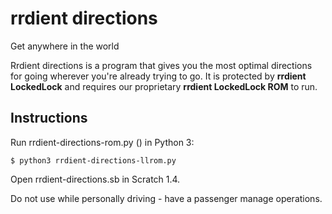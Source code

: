 # rrdient directions
Get anywhere in the world

Rrdient directions is a program that gives you the most optimal directions for going wherever you're already trying to go. It is protected by **rrdient LockedLock** and requires our proprietary **rrdient LockedLock ROM** to run.

## Instructions

Run rrdient-directions-rom.py () in Python 3:

`$ python3 rrdient-directions-llrom.py`

Open rrdient-directions.sb in Scratch 1.4.

Do not use while personally driving - have a passenger manage operations.
